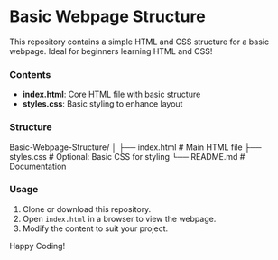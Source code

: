 # Basic Webpage Structure

This repository contains a simple HTML and CSS structure for a basic webpage. Ideal for beginners learning HTML and CSS!

### Contents
- **index.html**: Core HTML file with basic structure
- **styles.css**: Basic styling to enhance layout

### Structure
Basic-Webpage-Structure/
│
├── index.html        # Main HTML file
├── styles.css        # Optional: Basic CSS for styling
└── README.md         # Documentation


### Usage
1. Clone or download this repository.
2. Open `index.html` in a browser to view the webpage.
3. Modify the content to suit your project.

Happy Coding!

